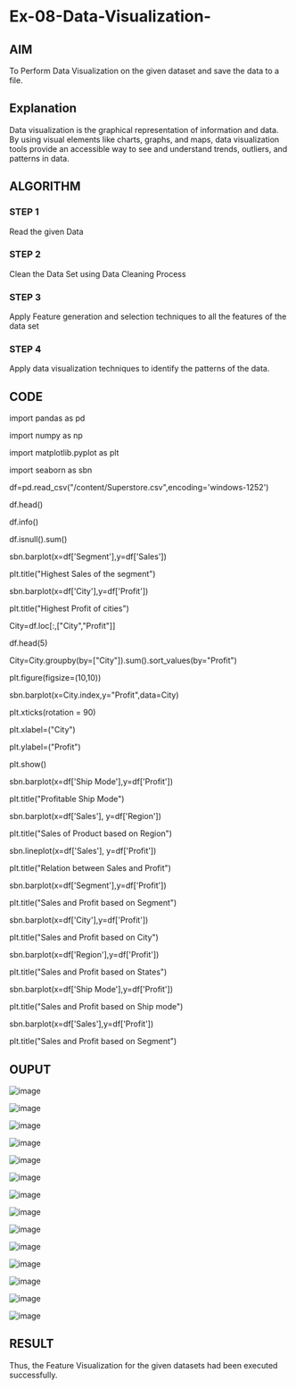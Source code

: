 # Ex-08-Data-Visualization-

## AIM

To Perform Data Visualization on the given dataset and save the data to a file. 

## Explanation

Data visualization is the graphical representation of information and data. By using visual elements like charts, graphs, and maps, data visualization tools provide an accessible way to see and understand trends, outliers, and patterns in data.

## ALGORITHM

### STEP 1
Read the given Data

### STEP 2
Clean the Data Set using Data Cleaning Process

### STEP 3
Apply Feature generation and selection techniques to all the features of the data set

### STEP 4
Apply data visualization techniques to identify the patterns of the data.


## CODE

import pandas as pd

import numpy as np

import matplotlib.pyplot as plt

import seaborn as sbn

df=pd.read_csv("/content/Superstore.csv",encoding='windows-1252')

df.head()

df.info()

df.isnull().sum()

sbn.barplot(x=df['Segment'],y=df['Sales'])

plt.title("Highest Sales of the segment")

sbn.barplot(x=df['City'],y=df['Profit'])

plt.title("Highest Profit of cities")

City=df.loc[:,["City","Profit"]]

df.head(5)

City=City.groupby(by=["City"]).sum().sort_values(by="Profit")

plt.figure(figsize=(10,10))

sbn.barplot(x=City.index,y="Profit",data=City)

plt.xticks(rotation = 90)

plt.xlabel=("City")

plt.ylabel=("Profit")

plt.show()

sbn.barplot(x=df['Ship Mode'],y=df['Profit'])

plt.title("Profitable Ship Mode")

sbn.barplot(x=df['Sales'], y=df['Region'])

plt.title("Sales of Product based on Region")

sbn.lineplot(x=df['Sales'], y=df['Profit'])

plt.title("Relation between Sales and Profit")

sbn.barplot(x=df['Segment'],y=df['Profit'])

plt.title("Sales and Profit based on Segment")

sbn.barplot(x=df['City'],y=df['Profit'])

plt.title("Sales and Profit based on City")

sbn.barplot(x=df['Region'],y=df['Profit'])

plt.title("Sales and Profit based on States")

sbn.barplot(x=df['Ship Mode'],y=df['Profit'])

plt.title("Sales and Profit based on Ship mode")

sbn.barplot(x=df['Sales'],y=df['Profit'])

plt.title("Sales and Profit based on Segment")

## OUPUT

![image](https://github.com/Haripriya-Karunakaran/DS-EXERCISE-8/assets/126390051/3fb14eff-6cce-4fcb-8b12-f9f61e0cda9d)

![image](https://github.com/Haripriya-Karunakaran/DS-EXERCISE-8/assets/126390051/151db8ad-7210-4dea-b783-6f24a4052e82)

![image](https://github.com/Haripriya-Karunakaran/DS-EXERCISE-8/assets/126390051/483313f3-a463-4547-96a7-a2d730771e49)

![image](https://github.com/Haripriya-Karunakaran/DS-EXERCISE-8/assets/126390051/0e03799e-1df0-4107-9bc1-f66e0f41a128)

![image](https://github.com/Haripriya-Karunakaran/DS-EXERCISE-8/assets/126390051/b264f0c0-122b-48a1-a9ba-c6f2bcf8741e)

![image](https://github.com/Haripriya-Karunakaran/DS-EXERCISE-8/assets/126390051/f3a6c764-452b-444c-9c1b-8da66dae759b)

![image](https://github.com/Haripriya-Karunakaran/DS-EXERCISE-8/assets/126390051/92d09ff1-4e35-41f0-b4ea-1858fbdc30d1)

![image](https://github.com/Haripriya-Karunakaran/DS-EXERCISE-8/assets/126390051/efb6820f-67ca-4072-83e4-13226e5f3d8a)

![image](https://github.com/Haripriya-Karunakaran/DS-EXERCISE-8/assets/126390051/50495f9e-7a5f-495f-b534-0b1ee90fc3b8)

![image](https://github.com/Haripriya-Karunakaran/DS-EXERCISE-8/assets/126390051/d73f8744-fd9b-4f63-ae11-456a68fc95fd)

![image](https://github.com/Haripriya-Karunakaran/DS-EXERCISE-8/assets/126390051/656a4984-ae41-4436-ad87-efe8bbef2fb4)

![image](https://github.com/Haripriya-Karunakaran/DS-EXERCISE-8/assets/126390051/4e52a7a8-3e95-4ebd-953e-dee720552234)

![image](https://github.com/Haripriya-Karunakaran/DS-EXERCISE-8/assets/126390051/04ebee52-d9b1-4b47-9c95-42f53f253a61)

![image](https://github.com/Haripriya-Karunakaran/DS-EXERCISE-8/assets/126390051/3b7e909d-985d-4e6d-a78f-18b0a4310fb2)

## RESULT

Thus, the Feature Visualization for the given datasets had been executed
successfully.

